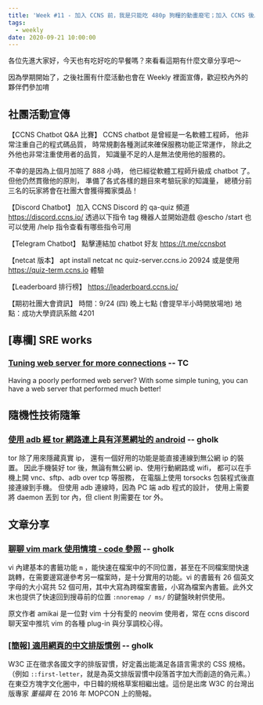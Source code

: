 ```yaml
---
title: 'Week #11 - 加入 CCNS 前，我是只能吃 480p 狗糧的動畫廢宅；加入 CCNS 後……'
tags:
  - weekly
date: 2020-09-21 10:00:00
---
```


各位先進大家好，今天也有吃好吃的早餐嗎？來看看這期有什麼文章分享吧～

因為學期開始了，之後社團有什麼活動也會在 Weekly 裡面宣傳，歡迎校內外的夥伴們參加唷

## 社團活動宣傳

【CCNS Chatbot Q&A 比賽】
CCNS chatbot 是曾經是一名軟體工程師，
他非常注重自己的程式碼品質，
時常規劃各種測試來確保服務功能正常運作，
除此之外他也非常注重使用者的品質，
知識量不足的人是無法使用他的服務的。

不幸的是因為上個月加班了 888 小時，
他已經從軟體工程師升級成 chatbot 了。
但他仍然貫徹他的原則，
準備了各式各樣的題目來考驗玩家的知識量，
總積分前三名的玩家將會在社團大會獲得獨家獎品！

【Discord Chatbot】
加入 CCNS Discord 的 qa-quiz 頻道
https://discord.ccns.io/
透過以下指令 tag 機器人並開始遊戲
@escho /start
也可以使用 /help 指令查看有哪些指令可用

【Telegram Chatbot】
點擊連結加 chatbot 好友
https://t.me/ccnsbot

【netcat 版本】
apt install netcat
nc quiz-server.ccns.io 20924
或是使用 https://quiz-term.ccns.io 體驗

【Leaderboard 排行榜】
https://leaderboard.ccns.io/

【期初社團大會資訊】
時間：9/24 (四) 晚上七點 (會提早半小時開放場地)
地點：成功大學資訊系館 4201

## [專欄] SRE works

### [Tuning web server for more connections](https://blog.tsunderechen.io/2020/07/tuning-web-server-for-more-connections/) -- TC
Having a poorly performed web server? With some simple tuning, you can have a web server that performed much better!

## 隨機性技術隨筆
### [使用 adb 經 tor 網路連上具有洋蒽網址的 android](http://gholk.github.io/android-adb-tor-howto.html) -- gholk
tor 除了用來隱藏真實 ip， 還有一個好用的功能是能直接連線到無公網 ip 的裝置。 因此手機裝好 tor 後，無論有無公網 ip、使用行動網路或 wifi， 都可以在手機上開 vnc、sftp、adb over tcp 等服務， 在電腦上使用 torsocks 包裝程式後直接連線到手機。 但使用 adb 連線時，因為 PC 端 adb 程式的設計， 使用上需要將 daemon 丟到 tor 內，但 client 則需要在 tor 外。

## 文章分享
### [聊聊 vim mark 使用情境 - code 參照](https://amikai.github.io/2020/09/07/vim-mark-tips/) -- gholk
vi 內建基本的書籤功能 `m` ，能快速在檔案中的不同位置，甚至在不同檔案間快速跳轉，在需要邊寫邊參考另一檔案時，是十分實用的功能。vi 的書籤有 26 個英文字母的大小寫共 52 個可用，其中大寫為跨檔案書籤，小寫為檔案內書籤。此外文末也提供了快速回到搜尋前的位置 `:nnoremap / ms/` 的鍵盤映射供使用。

原文作者 amikai 是一位對 vim 十分有愛的 neovim 使用者，常在 ccns discord 聊天室中推坑 vim 的各種 plug-in 與分享調校心得。
      
### [[簡報] 適用網頁的中文排版慣例](https://speakerdeck.com/bobbytung/ji-ge-zhong-wen-pai-ban-jue-qiao-you-xiao-gai-shan-yue-du-ti-yan) -- gholk
W3C 正在徵求各國文字的排版習慣，好定義出能滿足各語言需求的 CSS 規格。（例如 `::first-letter`，就是為英文排版習慣中段落首字加大而創造的偽元素。）在東亞方塊字文化圈中，中日韓的規格草案相繼出爐。這份是出席 W3C 的台灣出版專家 _董福興_ 在 2016 年 MOPCON 上的簡報。
